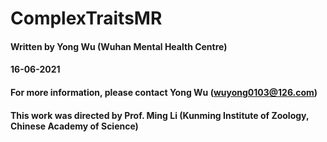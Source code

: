 # ComplexTraitsMR
#### Written by Yong Wu (Wuhan Mental Health Centre)
#### 16-06-2021
#### For more information, please contact Yong Wu (wuyong0103@126.com)
#### This work was directed by Prof. Ming Li (Kunming Institute of Zoology, Chinese Academy of Science)
